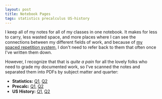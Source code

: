 ```yaml
---
layout: post
title: Notebook Pages
tags: statistics precalculus US-history
---
```


I keep all of my notes for all of my classes in one notebook. It makes for less to carry, less wasted space, and more places where I can see the connections between my different fields of work, and because of [my spaced repetition system](../spaced-rep), I don't need to refer back to them that often once I've written them down.

However, I recognize that that is *quite a pain* for all the lovely folks who need to grade my documented work, so I've scanned the notes and separated them into PDFs by subject matter and quarter:

- **Statistics:** [Q1](https://drive.google.com/file/d/1x26o_9IbbDzqKqvK1-d-5SiqEhm_Oa2d/view?usp=sharing), [Q2](https://drive.google.com/file/d/1o3XfCOj9UrygrgCb9knoj2lF7DeCVi9W/view?usp=sharing)
- **Precalc:** [Q1](https://drive.google.com/file/d/13sEgfbA3Jt9-NAhAEazxdwucy0cnrKzo/view?usp=sharing), [Q2](https://drive.google.com/file/d/1V9BPGn-SMIHPIAJ0AdLF897fNmdyP1JJ/view?usp=sharing)
- **US History:** [Q1](https://drive.google.com/file/d/1IzulO8L6M79iVo6APtj6En6bRfgIiZdq/view?usp=sharing), [Q2](https://drive.google.com/file/d/1QiqBkesdmd7WFikPUbze56eCb4s2lsSD/view?usp=sharing)
